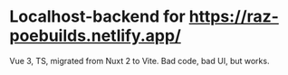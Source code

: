 # Localhost-backend for https://raz-poebuilds.netlify.app/

Vue 3, TS, migrated from Nuxt 2 to Vite. Bad code, bad UI, but works.
